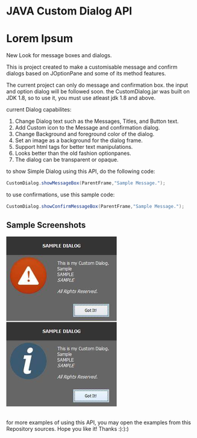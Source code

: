 # JAVA Custom Dialog API
# Lorem Ipsum
New Look for message boxes and dialogs.

This is project created to make a customisable message and confirm dialogs
based on JOptionPane and some of its method features.

The current project can only do message and confirmation box. the input and option dialog will be followed soon.
the CustomDialog.jar was built on JDK 1.8, so to use it, you must use atleast jdk 1.8 and above.

current Dialog capabilites:

1. Change Dialog text such as the Messages, Titles, and Button text.
2. Add Custom icon to the Message and confirmation dialog.
3. Change Background and foreground color of the dialog.
4. Set an image as a background for the dialog frame.
5. Support html tags for better text manipulations.
6. Looks better than the old fashion optionpanes.
7. The dialog can be transparent or opaque.

to show Simple Dialog using this API, do the following code:

```Java
CustomDialog.showMessageBox(ParentFrame,"Sample Message.");
```
                          
to use confirmations, use this sample code:

```Java
CustomDialog.showConfirmMessageBox(ParentFrame,"Sample Message.");
```

<h2>Sample Screenshots</h2>
<div>
  <img src = "https://github.com/MarkMyWord03/Custom-Dialog/blob/master/src/kramyer/urbano/error.jpg.jpeg">
  <img src = "https://github.com/MarkMyWord03/Custom-Dialog/blob/master/src/kramyer/urbano/info.jpg.jpeg">
  </div><br>
  
for more examples of using this API, you may open the examples from this Repository sources.
Hope you like it! Thanks :):):)
